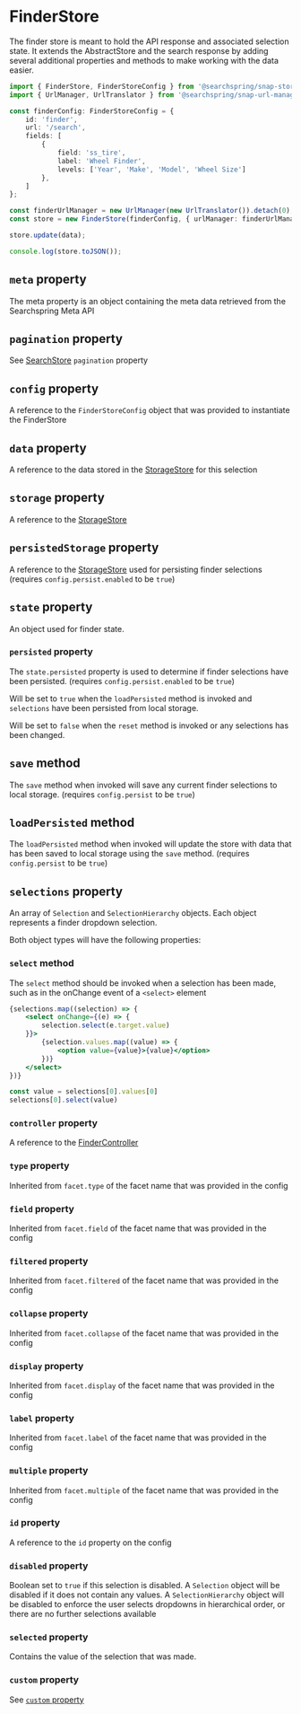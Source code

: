 # FinderStore
The finder store is meant to hold the API response and associated selection state. It extends the AbstractStore and the search response by adding several additional properties and methods to make working with the data easier.

```typescript
import { FinderStore, FinderStoreConfig } from '@searchspring/snap-store-mobx'
import { UrlManager, UrlTranslator } from '@searchspring/snap-url-manager';

const finderConfig: FinderStoreConfig = {
	id: 'finder',
	url: '/search',
	fields: [
		{
			field: 'ss_tire',
			label: 'Wheel Finder',
			levels: ['Year', 'Make', 'Model', 'Wheel Size']
		},
	]
};

const finderUrlManager = new UrlManager(new UrlTranslator()).detach(0);
const store = new FinderStore(finderConfig, { urlManager: finderUrlManager });

store.update(data);

console.log(store.toJSON());
```

## `meta` property
The meta property is an object containing the meta data retrieved from the Searchspring Meta API

## `pagination` property
See [SearchStore](https://github.com/searchspring/snap/tree/main/packages/snap-store-mobx/src/Search) `pagination` property

## `config` property

A reference to the `FinderStoreConfig` object that was provided to instantiate the FinderStore

## `data` property
A reference to the data stored in the [StorageStore](https://github.com/searchspring/snap/tree/main/packages/snap-store-mobx/src/Storage) for this selection

## `storage` property
A reference to the [StorageStore](https://github.com/searchspring/snap/tree/main/packages/snap-store-mobx/src/Storage)

## `persistedStorage` property
A reference to the [StorageStore](https://github.com/searchspring/snap/tree/main/packages/snap-store-mobx/src/Storage) used for persisting finder selections (requires `config.persist.enabled` to be `true`)

## `state` property
An object used for finder state.

### `persisted` property
The `state.persisted` property is used to determine if finder selections have been persisted. (requires `config.persist.enabled` to be `true`)

Will be set to `true` when the `loadPersisted` method is invoked and `selections` have been persisted from local storage. 

Will be set to `false` when the `reset` method is invoked or any selections has been changed. 

## `save` method
The `save` method when invoked will save any current finder selections to local storage. (requires `config.persist` to be `true`)

## `loadPersisted` method
The `loadPersisted` method when invoked will update the store with data that has been saved to local storage using the `save` method. (requires `config.persist` to be `true`)

## `selections` property
An array of `Selection` and `SelectionHierarchy` objects. Each object represents a finder dropdown selection.

Both object types will have the following properties:

### `select` method
The `select` method should be invoked when a selection has been made, such as in the onChange event of a `<select>` element

```jsx
{selections.map((selection) => {
	<select onChange={(e) => {
		selection.select(e.target.value)
	}}>
		{selection.values.map((value) => {
			<option value={value}>{value}</option>
		})}
	</select>
})}
```

```typescript
const value = selections[0].values[0]
selections[0].select(value)
```

### `controller` property
A reference to the [FinderController](https://github.com/searchspring/snap/tree/main/packages/snap-controller/src/Finder)

### `type` property
Inherited from `facet.type` of the facet name that was provided in the config

### `field` property
Inherited from `facet.field` of the facet name that was provided in the config

### `filtered` property
Inherited from `facet.filtered` of the facet name that was provided in the config

### `collapse` property
Inherited from `facet.collapse` of the facet name that was provided in the config

### `display` property
Inherited from `facet.display` of the facet name that was provided in the config

### `label` property
Inherited from `facet.label` of the facet name that was provided in the config

### `multiple` property
Inherited from `facet.multiple` of the facet name that was provided in the config

### `id` property
A reference to the `id` property on the config 

### `disabled` property
Boolean set to `true` if this selection is disabled. A `Selection` object will be disabled if it does not contain any values. A `SelectionHierarchy` object will be disabled to enforce the user selects dropdowns in hierarchical order, or there are no further selections available

### `selected` property
Contains the value of the selection that was made. 

### `custom` property

See [`custom` property](https://github.com/searchspring/snap/tree/main/packages/snap-store-mobx/src/Abstract)